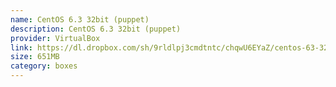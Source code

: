 ```yaml
---
name: CentOS 6.3 32bit (puppet)
description: CentOS 6.3 32bit (puppet)
provider: VirtualBox
link: https://dl.dropbox.com/sh/9rldlpj3cmdtntc/chqwU6EYaZ/centos-63-32bit-puppet.box
size: 651MB
category: boxes
---
```

